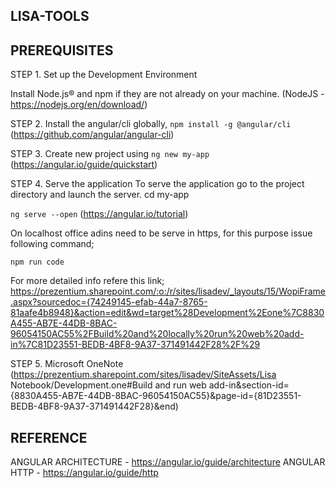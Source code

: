 LISA-TOOLS
----------

PREREQUISITES
-------------
STEP 1. Set up the Development Environment

Install Node.js® and npm if they are not already on your machine.
(NodeJS - https://nodejs.org/en/download/)

STEP 2. Install the angular/cli globally,
`npm install -g @angular/cli`
(https://github.com/angular/angular-cli)

STEP 3. Create new project using 
`ng new my-app` (https://angular.io/guide/quickstart)

STEP 4. Serve the application
To serve the application go to the project directory and launch the server.
cd my-app

`ng serve --open` (https://angular.io/tutorial)

On localhost office adins need to be serve in https, for this purpose issue following command;

`npm run code`

For more detailed info refere this link;
https://prezentium.sharepoint.com/:o:/r/sites/lisadev/_layouts/15/WopiFrame.aspx?sourcedoc={74249145-efab-44a7-8765-81aafe4b8948}&action=edit&wd=target%28Development%2Eone%7C8830A455-AB7E-44DB-8BAC-96054150AC55%2FBuild%20and%20locally%20run%20web%20add-in%7C81D23551-BEDB-4BF8-9A37-371491442F28%2F%29

STEP 5. Microsoft OneNote
(https://prezentium.sharepoint.com/sites/lisadev/SiteAssets/Lisa Notebook/Development.one#Build and run web add-in&section-id={8830A455-AB7E-44DB-8BAC-96054150AC55}&page-id={81D23551-BEDB-4BF8-9A37-371491442F28}&end)


REFERENCE
---------
ANGULAR ARCHITECTURE - https://angular.io/guide/architecture
ANGULAR HTTP         - https://angular.io/guide/http